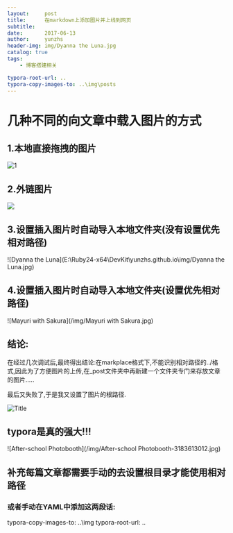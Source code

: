 ```yaml
---
layout:     post
title:      在markdown上添加图片并上线到网页
subtitle:   
date:       2017-06-13
author:     yunzhs
header-img: img/Dyanna the Luna.jpg
catalog: true
tags:
    - 博客搭建相关

typora-root-url: ..
typora-copy-images-to: ..\img\posts
---
```


# 几种不同的向文章中载入图片的方式

## 1.本地直接拖拽的图片

![1](C:\Users\hasee\Desktop\steam\steam背景\日呆萌物类\1.jpg)

## 2.外链图片

![](https://blob.steamcn.com/forum/201706/21/011942hsrz0hih0zztc7hh.jpg)

## 3.设置插入图片时自动导入本地文件夹(没有设置优先相对路径)

![Dyanna the Luna](E:\Ruby24-x64\DevKit\yunzhs.github.io\img/Dyanna the Luna.jpg)

## 4.设置插入图片时自动导入本地文件夹(设置优先相对路径)

![Mayuri with Sakura](/img/Mayuri with Sakura.jpg)

## 结论:

在经过几次调试后,最终得出结论:在markplace格式下,不能识别相对路径的../格式,因此为了方便图片的上传,在_post文件夹中再新建一个文件夹专门来存放文章的图片.....

最后又失败了,于是我又设置了图片的根路径.

![Title](/img/Title.jpg)

## typora是真的强大!!!

![After-school Photobooth](/img/After-school Photobooth-3183613012.jpg)

## 补充每篇文章都需要手动的去设置根目录才能使用相对路径

### 或者手动在YAML中添加这两段话:

typora-copy-images-to: ..\img
typora-root-url: ..